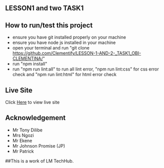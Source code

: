 
## LESSON1 and two TASK1
## How to run/test this project
- ensure you have git installed properly on your machine
- ensure you have node js installed in your machine
- open your terminal and run "git clone <https://github.com/Clementify/LESSON-1-AND-2-_TASK1_OBI-CLEMENTINA/>"
- run "npm install"
- run "npm run lint:all" to run all lint error, "npm run lint:css" for css error check and "npm run lint:html" for html error check
## Live Site
Click [Here]( https://clementify.github.io/LESSON-1-AND-2-_TASK1_OBI-CLEMENTINA/) to view live site
## Acknowledgement
- Mr Tony Dilibe
- Mrs Ngozi
- Mr Ekene
- Mr Johnson Promise (JP)
- Mr Patrick

##This is a work of LM TechHub.
